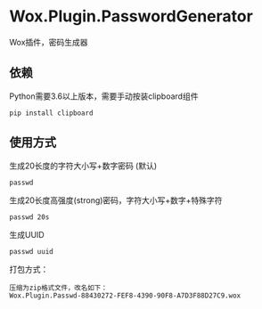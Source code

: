 # Wox.Plugin.PasswordGenerator

Wox插件，密码生成器

## 依赖

Python需要3.6以上版本，需要手动按装clipboard组件

    pip install clipboard

## 使用方式

生成20长度的字符大小写+数字密码 (默认)

    passwd

生成20长度高强度(strong)密码，字符大小写+数字+特殊字符

    passwd 20s

生成UUID

    passwd uuid

打包方式：

    压缩为zip格式文件，改名如下：
    Wox.Plugin.Passwd-88430272-FEF8-4390-90F8-A7D3F88D27C9.wox